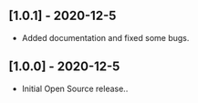 ## [1.0.1] - 2020-12-5

* Added documentation and fixed some bugs.
## [1.0.0] - 2020-12-5

* Initial Open Source release..
